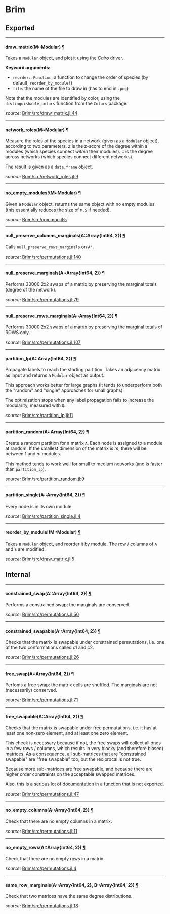 # Brim

## Exported

---

<a id="method__draw_matrix.1" class="lexicon_definition"></a>
#### draw_matrix(M::Modular) [¶](#method__draw_matrix.1)

Takes a `Modular` object, and plot it using the *Cairo* driver.

**Keyword arguments:**

- `reorder::Function`, a function to change the order of species (by default, `reorder_by_module!`)
- `file`: the name of the file to draw in (has to end in `.png`)

Note that the modules are identified by color, using the
`distinguishable_colors` function from the `Colors` package.


*source:*
[Brim/src/draw_matrix.jl:44](file:///home/tpoisot/.julia/v0.3/Brim/src/draw_matrix.jl)

---

<a id="method__network_roles.1" class="lexicon_definition"></a>
#### network_roles(M::Modular) [¶](#method__network_roles.1)

Measure the roles of the species in a network (given as a `Modular` object),
according to two parameters. *z* is the z-score of the degree within a modules
(which species connect *within* their modules). *c* is the degree across
networks (which species connect different networks).

The result is given as a `data.frame` object.


*source:*
[Brim/src/network_roles.jl:9](file:///home/tpoisot/.julia/v0.3/Brim/src/network_roles.jl)

---

<a id="method__no_empty_modules.1" class="lexicon_definition"></a>
#### no_empty_modules!(M::Modular) [¶](#method__no_empty_modules.1)

Given a `Modular` object, returns the same object with no empty modules (this
essentially reduces the size of `M.S` if needed).


*source:*
[Brim/src/common.jl:5](file:///home/tpoisot/.julia/v0.3/Brim/src/common.jl)

---

<a id="method__null_preserve_columns_marginals.1" class="lexicon_definition"></a>
#### null_preserve_columns_marginals(A::Array{Int64, 2}) [¶](#method__null_preserve_columns_marginals.1)

Calls `null_preserve_rows_marginals` on `A'`.


*source:*
[Brim/src/permutations.jl:140](file:///home/tpoisot/.julia/v0.3/Brim/src/permutations.jl)

---

<a id="method__null_preserve_marginals.1" class="lexicon_definition"></a>
#### null_preserve_marginals(A::Array{Int64, 2}) [¶](#method__null_preserve_marginals.1)

Performs 30000 2x2 swaps of a matrix by preserving the marginal totals (degree of the
network).


*source:*
[Brim/src/permutations.jl:79](file:///home/tpoisot/.julia/v0.3/Brim/src/permutations.jl)

---

<a id="method__null_preserve_rows_marginals.1" class="lexicon_definition"></a>
#### null_preserve_rows_marginals(A::Array{Int64, 2}) [¶](#method__null_preserve_rows_marginals.1)

Performs 30000 2x2 swaps of a matrix by preserving the marginal totals of ROWS only.


*source:*
[Brim/src/permutations.jl:107](file:///home/tpoisot/.julia/v0.3/Brim/src/permutations.jl)

---

<a id="method__partition_lp.1" class="lexicon_definition"></a>
#### partition_lp(A::Array{Int64, 2}) [¶](#method__partition_lp.1)

Propagate labels to reach the starting partition. Takes an adjacency matrix
as input and returns a `Modular` object as output.

This approach works better for large graphs (it tends to underperform both the
"random" and "single" approaches for small graphs).

The optimization stops when any label propagation fails to increase the
modularity, measured with `Q`.


*source:*
[Brim/src/partition_lp.jl:11](file:///home/tpoisot/.julia/v0.3/Brim/src/partition_lp.jl)

---

<a id="method__partition_random.1" class="lexicon_definition"></a>
#### partition_random(A::Array{Int64, 2}) [¶](#method__partition_random.1)

Create a random partition for a matrix `A`. Each node is assigned to a module at
random. If the smallest dimension of the matrix is *m*, there will be between 1
and *m* modules.

This method tends to work well for small to medium networks (and is faster than
`partition_lp`).


*source:*
[Brim/src/partition_random.jl:9](file:///home/tpoisot/.julia/v0.3/Brim/src/partition_random.jl)

---

<a id="method__partition_single.1" class="lexicon_definition"></a>
#### partition_single(A::Array{Int64, 2}) [¶](#method__partition_single.1)

Every node is in its own module.


*source:*
[Brim/src/partition_single.jl:4](file:///home/tpoisot/.julia/v0.3/Brim/src/partition_single.jl)

---

<a id="method__reorder_by_module.1" class="lexicon_definition"></a>
#### reorder_by_module!(M::Modular) [¶](#method__reorder_by_module.1)

Takes a `Modular` object, and reorder it by module. The row / columns of `A` and
`S` are modified.


*source:*
[Brim/src/draw_matrix.jl:5](file:///home/tpoisot/.julia/v0.3/Brim/src/draw_matrix.jl)

## Internal

---

<a id="method__constrained_swap.1" class="lexicon_definition"></a>
#### constrained_swap(A::Array{Int64, 2}) [¶](#method__constrained_swap.1)

Performs a constrained swap: the marginals are conserved.


*source:*
[Brim/src/permutations.jl:56](file:///home/tpoisot/.julia/v0.3/Brim/src/permutations.jl)

---

<a id="method__constrained_swapable.1" class="lexicon_definition"></a>
#### constrained_swapable(A::Array{Int64, 2}) [¶](#method__constrained_swapable.1)

Checks that the matrix is swapable under constrained permutations, i.e. one of
the two conformations called c1 and c2.


*source:*
[Brim/src/permutations.jl:26](file:///home/tpoisot/.julia/v0.3/Brim/src/permutations.jl)

---

<a id="method__free_swap.1" class="lexicon_definition"></a>
#### free_swap(A::Array{Int64, 2}) [¶](#method__free_swap.1)

Perfoms a free swap: the matrix cells are shuffled. The marginals are not
(necessarily) conserved.


*source:*
[Brim/src/permutations.jl:71](file:///home/tpoisot/.julia/v0.3/Brim/src/permutations.jl)

---

<a id="method__free_swapable.1" class="lexicon_definition"></a>
#### free_swapable(A::Array{Int64, 2}) [¶](#method__free_swapable.1)

Checks that the matrix is swapable under free permutations, i.e. it has
at least one non-zero element, and at least one zero element.

This check is necessary because if not, the free swaps will collect all ones in
a few rows / columns, which results in very blocky (and therefore biased)
matrices. As a consequence, all sub-matrices that are "constrained swapable" are
"free swapable" too, but the reciprocal is not true.

Because more sub-matrices are free swapable, and because there are higher order
constraints on the acceptable swapped matrices.

Also, this is a serious lot of documentation in a function that is not exported.


*source:*
[Brim/src/permutations.jl:47](file:///home/tpoisot/.julia/v0.3/Brim/src/permutations.jl)

---

<a id="method__no_empty_columns.1" class="lexicon_definition"></a>
#### no_empty_columns(A::Array{Int64, 2}) [¶](#method__no_empty_columns.1)

Check that there are no empty columns in a matrix.


*source:*
[Brim/src/permutations.jl:11](file:///home/tpoisot/.julia/v0.3/Brim/src/permutations.jl)

---

<a id="method__no_empty_rows.1" class="lexicon_definition"></a>
#### no_empty_rows(A::Array{Int64, 2}) [¶](#method__no_empty_rows.1)

Check that there are no empty rows in a matrix.


*source:*
[Brim/src/permutations.jl:4](file:///home/tpoisot/.julia/v0.3/Brim/src/permutations.jl)

---

<a id="method__same_row_marginals.1" class="lexicon_definition"></a>
#### same_row_marginals(A::Array{Int64, 2}, B::Array{Int64, 2}) [¶](#method__same_row_marginals.1)

Check that two matrices have the same degree distributions.


*source:*
[Brim/src/permutations.jl:18](file:///home/tpoisot/.julia/v0.3/Brim/src/permutations.jl)

